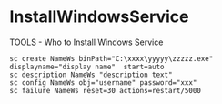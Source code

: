 # InstallWindowsService
TOOLS - Who to Install Windows Service

```
sc create NameWs binPath="C:\xxxx\yyyyy\zzzzz.exe" displayname="display name"  start=auto
sc description NameWs "description text"
sc config NameWs obj="username" password="xxx"
sc failure NameWs reset=30 actions=restart/5000
```
